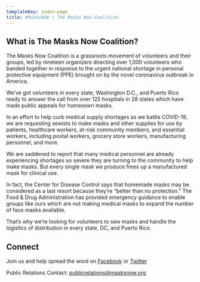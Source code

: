 ```yaml
---
templateKey: index-page
title: #MasksNOW | The Masks Now Coalition
---
```

## What is The Masks Now Coalition?

The Masks Now Coalition is a grassroots movement of volunteers and their groups, led by nineteen organizers directing over 1,000 volunteers who banded together in response to the urgent national shortage in personal protective equipment (PPE) brought on by the novel coronavirus outbreak in America. 

We’ve got volunteers in every state, Washington D.C., and Puerto Rico ready to answer the call from over 125 hospitals in 28 states which have made public appeals for homesewn masks.

In an effort to help curb medical supply shortages as we battle COVID-19, we are requesting sewists to make masks and other supplies for use by patients, healthcare workers, at-risk community members, and essential workers, including postal workers, grocery store workers, manufacturing personnel, and more.

We are saddened to report that many medical personnel are already experiencing shortages so severe they are turning to the community to help make masks. But every single mask we produce frees up a manufactured mask for clinical use.

In fact, the Center for Disease Control says that homemade masks may be considered as a last resort because they’re “better than no protection.” The Food & Drug Administration has provided emergency guidance to enable groups like ours which are not making medical masks to expand the number of face masks available. 

That’s why we’re looking for volunteers to sew masks and handle the logistics of distribution in every state, DC, and Puerto Rico. 

## Connect

Join us and help spread the word on [Facebook](https://www.facebook.com/groups/837899896730511/) or [Twitter](https://twitter.com/masksnoworg)

Public Relations Contact: [publicrelations@masksnow.org](mailto:publicrelations@masksnow.org)
